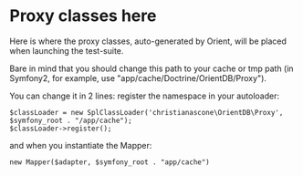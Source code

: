 # Proxy classes here

Here is where the proxy classes, auto-generated by Orient, will be placed when launching the test-suite.

Bare in mind that you should change this path to your cache or tmp path (in Symfony2, for example, use "app/cache/Doctrine/OrientDB/Proxy").

You can change it in 2 lines: register the namespace in your autoloader:

    $classLoader = new SplClassLoader('christianascone\OrientDB\Proxy', $symfony_root . "/app/cache");
    $classLoader->register();

and when you instantiate the Mapper:

    new Mapper($adapter, $symfony_root . "app/cache")
